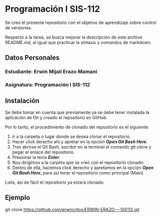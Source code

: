 
# Programación I SIS-112

Se creó el presente repositorio con el objetivo de aprendizaje sobre control de versiones.

Respecto a la tarea, se busca mejorar la descripción de este archivo README.md, al igual que practicar la sintaxis y comandos de markdown.

## Datos Personales

### Estudiante: Erwin Mijail Erazo Mamani

### Asignatura: Programación I SIS-112 

## Instalación

Se debe tomar en cuenta que previamente ya se debe tener instalada la aplicación de Git y creado el repositorio en GitHub.

Por lo tanto, el procedimiento de clonado del repositorio es el siguiente:

1. Ir a la carpeta o lugar donde se desea clonar el repositorio.
2. Hacer click derecho ahí y apretar en la opción ***Open Git Bash Here***.
3. Tras abrirse el Git Bash, escribir en la terminal el comando git clone y pegar el enlace del repositorio.
4. Presionar la tecla ***Enter***.
5. Nos dirigimos a la carpeta que se creó con el repositorio clonado.
6. Dentro de ella, hacemos click derecho y apretamos en la opción ***Open Git Bash Here***, para así tener el repositorio como principal (Main).

Listo, así de fácil el repositorio ya estará clonado.

## Ejemplo

git clone https://github.com/erwincitoo/ERWIN-ERAZO---SIS112.git

